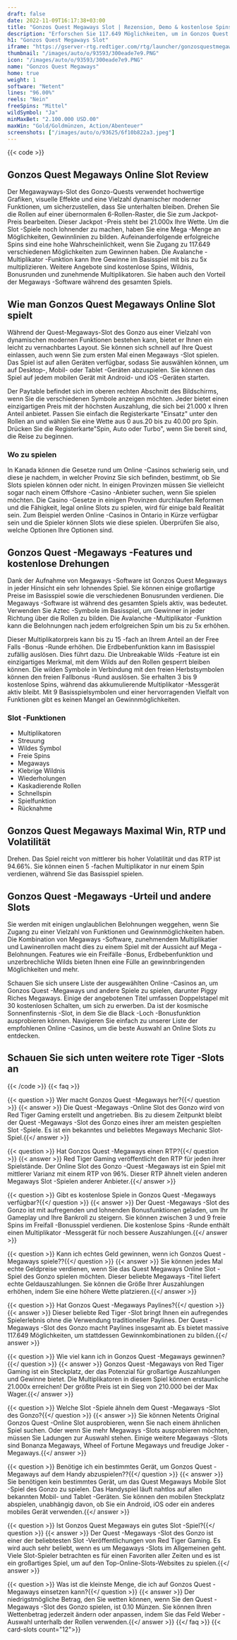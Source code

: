 ```yaml
---
draft: false
date: 2022-11-09T16:17:38+03:00
title: "Gonzos Quest Megaways Slot | Rezension, Demo & kostenlose Spins"
description: "Erforschen Sie 117.649 Möglichkeiten, um in Gonzos Quest -Megaways von Netent zu gewinnen. Entdecken Sie die Details wie Auszahlungen, Volatilität, RTP und erhalten Sie kostenlose Spins und Casino -Bonus von den besten CA -Online -Casinos!"
h1: "Gonzos Quest Megaways Slot"
iframe: "https://gserver-rtg.redtiger.com/rtg/launcher/gonzosquestmegaways"
thumbnail: "/images/auto/o/93593/300eade7e9.PNG"
icon: "/images/auto/o/93593/300eade7e9.PNG"
name: "Gonzos Quest Megaways"
home: true
weight: 1
software: "Netent"
lines: "96.00%"
reels: "Nein"
freeSpins: "Mittel"
wildSymbol: "Ja"
minMaxBet: "2.100.000 USD.00"
maxWin: "Gold/Goldmünzen, Action/Abenteuer"
screenshots: ["/images/auto/o/93625/6f10b822a3.jpeg"]
---
```


{{< code >}}<h2>Gonzos Quest Megaways Online Slot Review</h2><p>Der Megawayways-Slot des Gonzo-Quests verwendet hochwertige Grafiken, visuelle Effekte und eine Vielzahl dynamischer moderner Funktionen, um sicherzustellen, dass Sie unterhalten bleiben. Drehen Sie die Rollen auf einer übernormalen 6-Rollen-Raster, die Sie zum Jackpot-Preis bearbeiten. Dieser Jackpot -Preis steht bei 21.000x Ihre Wette. Um die Slot -Spiele noch lohnender zu machen, haben Sie eine Mega -Menge an Möglichkeiten, Gewinnlinien zu bilden. Aufeinanderfolgende erfolgreiche Spins sind eine hohe Wahrscheinlichkeit, wenn Sie Zugang zu 117.649 verschiedenen Möglichkeiten zum Gewinnen haben. Die Avalanche -Multiplikator -Funktion kann Ihre Gewinne im Basisspiel mit bis zu 5x multiplizieren. Weitere Angebote sind kostenlose Spins, Wildnis, Bonusrunden und zunehmende Multiplikatoren. Sie haben auch den Vorteil der Megaways -Software während des gesamten Spiels.</p><h2>Wie man Gonzos Quest Megaways Online Slot spielt</h2><p>Während der Quest-Megaways-Slot des Gonzo aus einer Vielzahl von dynamischen modernen Funktionen bestehen kann, bietet er Ihnen ein leicht zu vernachbartes Layout. Sie können sich schnell auf Ihre Quest einlassen, auch wenn Sie zum ersten Mal einen Megaways -Slot spielen. Das Spiel ist auf allen Geräten verfügbar, sodass Sie auswählen können, um auf Desktop-, Mobil- oder Tablet -Geräten abzuspielen. Sie können das Spiel auf jedem mobilen Gerät mit Android- und iOS -Geräten starten.</p><p>Der Paytable befindet sich im oberen rechten Abschnitt des Bildschirms, wenn Sie die verschiedenen Symbole anzeigen möchten. Jeder bietet einen einzigartigen Preis mit der höchsten Auszahlung, die sich bei 21.000 x Ihren Anteil anbietet. Passen Sie einfach die Registerkarte "Einsatz" unter den Rollen an und wählen Sie eine Wette aus 0 aus.20 bis zu 40.00 pro Spin. Drücken Sie die Registerkarte"Spin, Auto oder Turbo", wenn Sie bereit sind, die Reise zu beginnen.</p><h3>Wo zu spielen</h3><p>In Kanada können die Gesetze rund um Online -Casinos schwierig sein, und diese je nachdem, in welcher Provinz Sie sich befinden, bestimmt, ob Sie Slots spielen können oder nicht. In einigen Provinzen müssen Sie vielleicht sogar nach einem Offshore -Casino -Anbieter suchen, wenn Sie spielen möchten. Die Casino -Gesetze in einigen Provinzen durchlaufen Reformen und die Fähigkeit, legal online Slots zu spielen, wird für einige bald Realität sein. Zum Beispiel werden Online -Casinos in Ontario in Kürze verfügbar sein und die Spieler können Slots wie diese spielen. Überprüfen Sie also, welche Optionen Ihre Optionen sind.</p><h2>Gonzos Quest -Megaways -Features und kostenlose Drehungen</h2><p>Dank der Aufnahme von Megaways -Software ist Gonzos Quest Megaways in jeder Hinsicht ein sehr lohnendes Spiel. Sie können einige großartige Preise im Basisspiel sowie die verschiedenen Bonusrunden verdienen. Die Megaways -Software ist während des gesamten Spiels aktiv, was bedeutet. Verwenden Sie Aztec -Symbole im Basisspiel, um Gewinner in jeder Richtung über die Rollen zu bilden. Die Avalanche -Multiplikator -Funktion kann die Belohnungen nach jedem erfolgreichen Spin um bis zu 5x erhöhen.</p><p>Dieser Multiplikatorpreis kann bis zu 15 -fach an Ihrem Anteil an der Free Falls -Bonus -Runde erhöhen. Die Erdbebenfunktion kann im Basisspiel zufällig auslösen. Dies führt dazu. Die Unbreakable Wilds -Feature ist ein einzigartiges Merkmal, mit dem Wilds auf den Rollen gesperrt bleiben können. Die wilden Symbole in Verbindung mit den freien Herbstsymbolen können den freien Fallbonus -Rund auslösen. Sie erhalten 3 bis 9 kostenlose Spins, während das akkumulierende Multiplikator -Messgerät aktiv bleibt. Mit 9 Basisspielsymbolen und einer hervorragenden Vielfalt von Funktionen gibt es keinen Mangel an Gewinnmöglichkeiten.</p><h3>
Slot -Funktionen</h3><ul>
<li></span>
Multiplikatoren</li>
<li></span>
Streuung</li>
<li></span>
Wildes Symbol</li>
<li></span>
Freie Spins</li>
<li></span>
Megaways</li>
<li></span>
Klebrige Wildnis</li>
<li></span>
Wiederholungen</li>
<li></span>
Kaskadierende Rollen</li>
<li></span>
Schnellspin</li>
<li></span>
Spielfunktion</li>
<li></span>
Rücknahme</li></ul><h2>Gonzos Quest Megaways Maximal Win, RTP und Volatilität</h2><p>Drehen. Das Spiel reicht von mittlerer bis hoher Volatilität und das RTP ist 94.66%. Sie können einen 5 -fachen Multiplikator in nur einem Spin verdienen, während Sie das Basisspiel spielen.</p><h2>Gonzos Quest -Megaways -Urteil und andere Slots</h2><p>Sie werden mit einigen unglaublichen Belohnungen weggehen, wenn Sie Zugang zu einer Vielzahl von Funktionen und Gewinnmöglichkeiten haben. Die Kombination von Megaways -Software, zunehmendem Multiplikatier und Lawinenrollen macht dies zu einem Spiel mit der Aussicht auf Mega -Belohnungen. Features wie ein Freifälle -Bonus, Erdbebenfunktion und unzerbrechliche Wilds bieten Ihnen eine Fülle an gewinnbringenden Möglichkeiten und mehr.</p><p>Schauen Sie sich unsere Liste der ausgewählten Online -Casinos an, um Gonzos Quest -Megaways und andere Spiele zu spielen, darunter Piggy Riches Megaways. Einige der angebotenen Titel umfassen Doppelstapel mit 30 kostenlosen Schalten, um sich zu erwerben. Da ist der kosmische Sonnenfinsternis -Slot, in dem Sie die Black -Loch -Bonusfunktion ausprobieren können. Navigieren Sie einfach zu unserer Liste der empfohlenen Online -Casinos, um die beste Auswahl an Online Slots zu entdecken.</p><h2>Schauen Sie sich unten weitere rote Tiger -Slots an</h2>
{{< /code >}}
{{< faq >}}

{{< question >}} Wer macht Gonzos Quest -Megaways her?{{</ question >}}
{{< answer >}} Die Quest -Megaways -Online Slot des Gonzo wird von Red Tiger Gaming erstellt und angetrieben. Bis zu diesem Zeitpunkt bleibt der Quest -Megaways -Slot des Gonzo eines ihrer am meisten gespielten Slot -Spiele. Es ist ein bekanntes und beliebtes Megaways Mechanic Slot-Spiel.{{</ answer >}}

{{< question >}} Hat Gonzos Quest -Megaways einen RTP?{{</ question >}}
{{< answer >}} Red Tiger Gaming veröffentlicht den RTP für jeden ihrer Spielstände. Der Online Slot des Gonzo -Quest -Megaways ist ein Spiel mit mittlerer Varianz mit einem RTP von 96%. Dieser RTP ähnelt vielen anderen Megaways Slot -Spielen anderer Anbieter.{{</ answer >}}

{{< question >}} Gibt es kostenlose Spiele in Gonzos Quest -Megaways verfügbar?{{</ question >}}
{{< answer >}} Der Quest -Megaways -Slot des Gonzo ist mit aufregenden und lohnenden Bonusfunktionen geladen, um Ihr Gameplay und Ihre Bankroll zu steigern. Sie können zwischen 3 und 9 freie Spins im Freifall -Bonusspiel verdienen. Die kostenlose Spins -Runde enthält einen Multiplikator -Messgerät für noch bessere Auszahlungen.{{</ answer >}}

{{< question >}} Kann ich echtes Geld gewinnen, wenn ich Gonzos Quest -Megaways spiele??{{</ question >}}
{{< answer >}} Sie können jedes Mal echte Geldpreise verdienen, wenn Sie das Quest Megaways Online Slot -Spiel des Gonzo spielen möchten. Dieser beliebte Megaways -Titel liefert echte Geldauszahlungen. Sie können die Größe Ihrer Auszahlungen erhöhen, indem Sie eine höhere Wette platzieren.{{</ answer >}}

{{< question >}} Hat Gonzos Quest -Megaways Paylines?{{</ question >}}
{{< answer >}} Dieser beliebte Red Tiger -Slot bringt Ihnen ein aufregendes Spielerlebnis ohne die Verwendung traditioneller Paylines. Der Quest -Megaways -Slot des Gonzo macht Paylines insgesamt ab. Es bietet massive 117.649 Möglichkeiten, um stattdessen Gewinnkombinationen zu bilden.{{</ answer >}}

{{< question >}} Wie viel kann ich in Gonzos Quest -Megaways gewinnen?{{</ question >}}
{{< answer >}} Gonzos Quest -Megaways von Red Tiger Gaming ist ein Steckplatz, der das Potenzial für großartige Auszahlungen und Gewinne bietet. Die Multiplikatoren in diesem Spiel können erstaunliche 21.000x erreichen! Der größte Preis ist ein Sieg von 210.000 bei der Max Wager.{{</ answer >}}

{{< question >}} Welche Slot -Spiele ähneln dem Quest -Megaways -Slot des Gonzo?{{</ question >}}
{{< answer >}} Sie können Netents Original Gonzos Quest -Online Slot ausprobieren, wenn Sie nach einem ähnlichen Spiel suchen. Oder wenn Sie mehr Megaways -Slots ausprobieren möchten, müssen Sie Ladungen zur Auswahl stehen. Einige weitere Megaways -Slots sind Bonanza Megaways, Wheel of Fortune Megaways und freudige Joker -Megaways.{{</ answer >}}

{{< question >}} Benötige ich ein bestimmtes Gerät, um Gonzos Quest -Megaways auf dem Handy abzuspielen??{{</ question >}}
{{< answer >}} Sie benötigen kein bestimmtes Gerät, um das Quest Megaways Mobile Slot -Spiel des Gonzo zu spielen. Das Handyspiel läuft nahtlos auf allen bekannten Mobil- und Tablet -Geräten. Sie können den mobilen Steckplatz abspielen, unabhängig davon, ob Sie ein Android, iOS oder ein anderes mobiles Gerät verwenden.{{</ answer >}}

{{< question >}} Ist Gonzos Quest Megaways ein gutes Slot -Spiel?{{</ question >}}
{{< answer >}} Der Quest -Megaways -Slot des Gonzo ist einer der beliebtesten Slot -Veröffentlichungen von Red Tiger Gaming. Es wird auch sehr beliebt, wenn es um Megaways -Slots im Allgemeinen geht. Viele Slot-Spieler betrachten es für einen Favoriten aller Zeiten und es ist ein großartiges Spiel, um auf den Top-Online-Slots-Websites zu spielen.{{</ answer >}}

{{< question >}} Was ist die kleinste Menge, die ich auf Gonzos Quest -Megaways einsetzen kann?{{</ question >}}
{{< answer >}} Der niedrigstmögliche Betrag, den Sie wetten können, wenn Sie den Quest -Megaways -Slot des Gonzo spielen, ist 0.10 Münzen. Sie können Ihren Wettenbetrag jederzeit ändern oder anpassen, indem Sie das Feld Weber -Auswahl unterhalb der Rollen verwenden.{{</ answer >}}
{{</ faq >}}
{{< card-slots count="12">}}